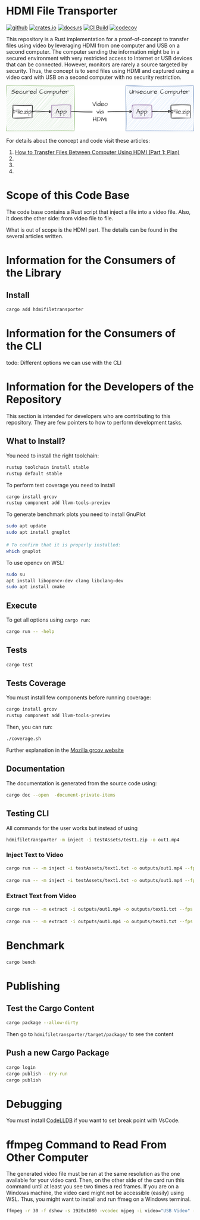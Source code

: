 # HDMI File Transporter

[<img alt="github" src="https://img.shields.io/badge/github-mrdesjardins/hdmifiletransporter-8dagcb?labelColor=555555&logo=github" height="20">](https://github.com/MrDesjardins/hdmifiletransporter)
[<img alt="crates.io" src="https://img.shields.io/crates/v/hdmifiletransporter.svg?color=fc8d62&logo=rust" height="20">](https://crates.io/crates/hdmifiletransporter)
[<img alt="docs.rs" src="https://img.shields.io/badge/docs.hdmifiletransporter-66c2a5?labelColor=555555&logo=docs.rs" height="20">](https://docs.rs/hdmifiletransporter/latest/hdmifiletransporter)
[![CI Build](https://github.com/MrDesjardins/hdmifiletransporter/actions/workflows/rust.yml/badge.svg?branch=master)](https://github.com/MrDesjardins/hdmifiletransporter/actions/workflows/rust.yml)
[![codecov](https://codecov.io/gh/MrDesjardins/hdmifiletransporter/branch/master/graph/badge.svg?token=58EGU3M0A1)](https://codecov.io/gh/MrDesjardins/hdmifiletransporter)

This repository is a Rust implementation for a proof-of-concept to transfer files using video by leveraging HDMI from one computer and USB on a second computer. The computer sending the information might be in a secured environment with very restricted access to Internet or USB devices that can be connected. However, monitors are rarely a source targeted by security. Thus, the concept is to send files using HDMI and captured using a video card with USB on a second computer with no security restriction.

![](./readmeAssets/BlogHdmiFileTransporterConcept.drawio.png)

For details about the concept and code visit these articles:

1. [How to Transfer Files Between Computer Using HDMI (Part 1: Plan)]()
1.
1.
1.

# Scope of this Code Base

The code base contains a Rust script that inject a file into a video file. Also, it does the other side: from video file to file.

What is out of scope is the HDMI part. The details can be found in the several articles written.

# Information for the Consumers of the Library


## Install

```sh
cargo add hdmifiletransporter
```

# Information for the Consumers of the CLI

todo: Different options we can use with the CLI

# Information for the Developers of the Repository
This section is intended for developers who are contributing to this repository. They are few pointers to how to perform development tasks.

## What to Install?

You need to install the right toolchain:

```sh
rustup toolchain install stable
rustup default stable
```

To perform test coverage you need to install

```sh
cargo install grcov
rustup component add llvm-tools-preview
```

To generate benchmark plots you need to install GnuPlot

```sh
sudo apt update
sudo apt install gnuplot

# To confirm that it is properly installed:
which gnuplot
```

To use opencv on WSL:

```sh
sudo su 
apt install libopencv-dev clang libclang-dev
sudo apt install cmake
```

## Execute

To get all options using `cargo run`:

```sh
cargo run -- -help
```

## Tests

```sh
cargo test
```

## Tests Coverage

You must install few components before running coverage:

```sh
cargo install grcov
rustup component add llvm-tools-preview
```

Then, you can run:

```sh
./coverage.sh
```

Further explanation in the [Mozilla grcov website](https://github.com/mozilla/grcov)

## Documentation
The documentation is generated from the source code using:

```sh
cargo doc --open  -document-private-items
```

## Testing CLI

All commands for the user works but instead of using 

```sh
hdmifiletransporter -m inject -i testAssets/test1.zip -o out1.mp4
```

### Inject Text to Video

```sh
cargo run -- -m inject -i testAssets/text1.txt -o outputs/out1.mp4 --fps 30 --height 1080 --width 1920 --size 1 -p true

cargo run -- -m inject -i testAssets/text1.txt -o outputs/out1.mp4 --fps 30 --height 1080 --width 1920 --size 1 -p true -a bw

```
### Extract Text from Video

```sh
cargo run -- -m extract -i outputs/out1.mp4 -o outputs/text1.txt --fps 30 --height 1080 --width 1920 --size 1 -p true

cargo run -- -m extract -i outputs/out1.mp4 -o outputs/text1.txt --fps 30 --height 1080 --width 1920 --size 1 -p true -a bw
```
# Benchmark

```sh
cargo bench
```

# Publishing

## Test the Cargo Content

```sh
cargo package --allow-dirty
```

Then go to `hdmifiletransporter/target/package/` to see the content

## Push a new Cargo Package

```sh
cargo login
cargo publish --dry-run
cargo publish
```

# Debugging

You must install [CodeLLDB](https://marketplace.visualstudio.com/items?itemName=vadimcn.vscode-lldb) if you want to set break point with VsCode.

# ffmpeg Command to Read From Other Computer 

The generated video file must be ran at the same resolution as the one available for your video card. Then, on the other side of the card run this command until at least you see two times a red frames. If you are on a Windows machine, the video card might not be accessible (easily) using WSL. Thus, you might want to install and run ffmeg on a Windows terminal.

```sh
ffmpeg -r 30 -f dshow -s 1920x1080 -vcodec mjpeg -i video="USB Video" -r 30 out.mp4
```

